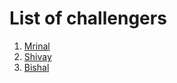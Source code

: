 # List of challengers
1. [Mrinal](https://github.com/mrinal1224)
2. [Shivay](https://github.com/shivaylamba)
3. [Bishal](https://github.com/BishalBiswal)
